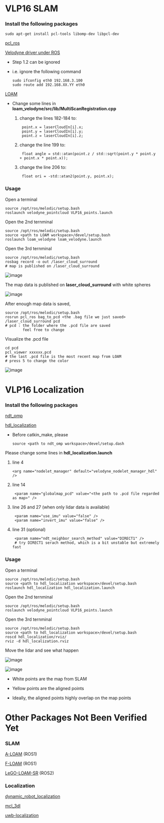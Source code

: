 # VLP16 SLAM

### Install the following packages

    sudo apt-get install pcl-tools libomp-dev libpcl-dev
    
[pcl_ros](http://wiki.ros.org/pcl_ros)

[Velodyne driver under ROS](http://wiki.ros.org/velodyne/Tutorials/Getting%20Started%20with%20the%20Velodyne%20VLP16) 

* Step 1.2 can be ignored
* i.e. ignore the following command
    
      sudo ifconfig eth0 192.168.3.100
      sudo route add 192.168.XX.YY eth0
      
 
 [LOAM](https://github.com/laboshinl/loam_velodyne) 
 
 * Change some lines in **loam_velodyne/src/lib/MultiScanRegistration.cpp**
    1. change the lines 182-184 to:
        
            point.x = laserCloudIn[i].x;
            point.y = laserCloudIn[i].y;
            point.z = laserCloudIn[i].z;
       
    2. change the line 199 to:
    
            float angle = std::atan(point.z / std::sqrt(point.y * point.y + point.x * point.x));
 
    3. change the line 206 to:
    
            float ori = -std::atan2(point.y, point.x);
            
          
### Usage

Open a terminal

    source /opt/ros/melodic/setup.bash
    roslaunch velodyne_pointcloud VLP16_points.launch
    
Open the 2nd ternminal

    source /opt/ros/melodic/setup.bash
    source <path to LOAM workspace>/devel/setup.bash
    roslaunch loam_velodyne loam_velodyne.launch 
  
Open the 3rd ternminal

    source /opt/ros/melodic/setup.bash
    rosbag record -o out /laser_cloud_surround
    # map is published on /laser_cloud_surround
    
![image](https://github.com/jeremylu0601/VLP16_SLAM/blob/master/images/slam_demo.gif)

The map data is published on **laser_cloud_surround** with white spheres

![image](https://github.com/jeremylu0601/VLP16_SLAM/blob/master/images/map_in_rviz.png)

After enough map data is saved,

    source /opt/ros/melodic/setup.bash
    rosrun pcl_ros bag_to_pcd <the .bag file we just saved> /laser_cloud_surround pcd
    # pcd : the folder where the .pcd file are saved 
            feel free to change

Visualize the .pcd file

    cd pcd
    pcl_viewer xxxxxx.pcd 
    # the last .pcd file is the most recent map from LOAM
    # press 5 to change the color

![image](https://github.com/jeremylu0601/VLP16_SLAM/blob/master/images/map_saved.png)

# VLP16 Localization

### Install the following packages

 [ndt_omp](https://github.com/koide3/ndt_omp)
 
 
 [hdl_localization](https://github.com/koide3/hdl_localization)
 
* Before catkin_make, please
    
      source <path to ndt_omp workspace>/devel/setup.dash

Please change some lines in **hdl_localization.launch**

1. line 4

       <arg name="nodelet_manager" default="velodyne_nodelet_manager_hdl" />

2. line 14

        <param name="globalmap_pcd" value="<the path to .pcd file regarded as map>" />
        

3. line 26 and 27 (when only lidar data is available)

        <param name="use_imu" value="false" /> 
        <param name="invert_imu" value="false" />
        
4. line 31 (optional)

        <param name="ndt_neighbor_search_method" value="DIRECT1" />
        # try DIRECT1 serach method, which is a bit unstable but extremely fast
        
### Usage


Open a terminal

    source /opt/ros/melodic/setup.bash
    source <path to hdl_localization workspace>/devel/setup.bash
    roslaunch hdl_localization hdl_localization.launch
    
Open the 2nd ternminal

    source /opt/ros/melodic/setup.bash
    roslaunch velodyne_pointcloud VLP16_points.launch 
  
Open the 3rd ternminal

    source /opt/ros/melodic/setup.bash
    source <path to hdl_localization workspace>/devel/setup.bash
    roscd hdl_localization/rviz/
    rviz -d hdl_localization.rviz  
    
Move the lidar and see what happen

![image](https://github.com/jeremylu0601/VLP16_SLAM/blob/master/demo_office.gif)

![image](https://github.com/jeremylu0601/VLP16_Packages/blob/master/images/demo_in_office.gif)
    
 * White points are the map from SLAM
 
 * Yellow points are the aligned points
 
 * Ideally, the aligned points highly overlap on the map points
 
 
# Other Packages Not Been Verified Yet

### SLAM

[A-LOAM](https://github.com/HKUST-Aerial-Robotics/A-LOAM) (ROS1)

[F-LOAM](https://github.com/wh200720041/floam) (ROS1)

[LeGO-LOAM-SR](https://github.com/eperdices/LeGO-LOAM-SR) (ROS2)

### Localization

[dynamic_robot_localization](https://github.com/carlosmccosta/dynamic_robot_localization)

[mcl_3dl](https://github.com/at-wat/mcl_3dl)

[uwb-localization](https://github.com/lijx10/uwb-localization)




